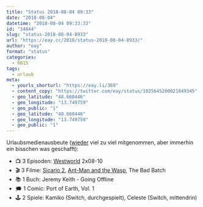 ```yaml
---
title: "Status 2018-08-04 09:33"
date: "2018-08-04"
datetime: "2018-08-04 09:33:33"
id: "34844"
slug: "status-2018-08-04-0933"
url: "https://eay.cc/2018/status-2018-08-04-0933/"
author: "eay"
format: "status"
categories:
  - 0815
tags:
  - urlaub
meta:
  - yourls_shorturl: "https://eay.li/369"
  - content_copy: "https://twitter.com/eay/status/1025645200021049345"
  - geo_latitude: "48.660446"
  - geo_longitude: "13.749759"
  - geo_public: "1"
  - geo_latitude: "48.660446"
  - geo_longitude: "13.749759"
  - geo_public: "1"
---
```


Urlaubsmedienausbeute ([wieder](https://eay.cc/2018/urlaubsmedienausbeute/) viel zu viel mitgenommen, aber immerhin ein bisschen was geschafft):

- 📺 3 Episoden: [Westworld](https://eay.cc/2018/westworld-season-2/) 2x08-10
- 🎬 3 Filme: [Sicario 2](https://eay.cc/2018/sicario-2-2018/), [Ant-Man and the Wasp](https://eay.cc/2018/ant-man-and-the-wasp-2018/), The Bad Batch
- 📚 1 Buch: Jeremy Keith - Going Offline
- 🗯 1 Comic: Port of Earth, Vol. 1
- 🕹 2 Spiele: Kamiko (Switch, durchgespielt), Celeste (Switch, mittendrin)
